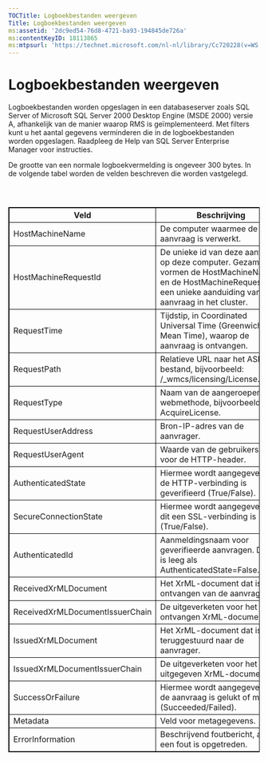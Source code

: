 ```yaml
---
TOCTitle: Logboekbestanden weergeven
Title: Logboekbestanden weergeven
ms:assetid: '2dc9ed54-76d8-4721-ba93-194845de726a'
ms:contentKeyID: 18113865
ms:mtpsurl: 'https://technet.microsoft.com/nl-nl/library/Cc720228(v=WS.10)'
---
```


Logboekbestanden weergeven
==========================

Logboekbestanden worden opgeslagen in een databaseserver zoals SQL Server of Microsoft SQL Server 2000 Desktop Engine (MSDE 2000) versie A, afhankelijk van de manier waarop RMS is geïmplementeerd. Met filters kunt u het aantal gegevens verminderen die in de logboekbestanden worden opgeslagen. Raadpleeg de Help van SQL Server Enterprise Manager voor instructies.

De grootte van een normale logboekvermelding is ongeveer 300 bytes. In de volgende tabel worden de velden beschreven die worden vastgelegd.

###  

 
<table style="border:1px solid black;">
<colgroup>
<col width="50%" />
<col width="50%" />
</colgroup>
<thead>
<tr class="header">
<th style="border:1px solid black;" >Veld</th>
<th style="border:1px solid black;" >Beschrijving</th>
</tr>
</thead>
<tbody>
<tr class="odd">
<td style="border:1px solid black;">HostMachineName</td>
<td style="border:1px solid black;">De computer waarmee de aanvraag is verwerkt.</td>
</tr>
<tr class="even">
<td style="border:1px solid black;">HostMachineRequestId</td>
<td style="border:1px solid black;">De unieke id van deze aanvraag op deze computer. Gezamenlijk vormen de HostMachineName en de HostMachineRequestId een unieke aanduiding van de aanvraag in het cluster.</td>
</tr>
<tr class="odd">
<td style="border:1px solid black;">RequestTime</td>
<td style="border:1px solid black;">Tijdstip, in Coordinated Universal Time (Greenwich Mean Time), waarop de aanvraag is ontvangen.</td>
</tr>
<tr class="even">
<td style="border:1px solid black;">RequestPath</td>
<td style="border:1px solid black;">Relatieve URL naar het ASMX-bestand, bijvoorbeeld: /_wmcs/licensing/License.asmx.</td>
</tr>
<tr class="odd">
<td style="border:1px solid black;">RequestType</td>
<td style="border:1px solid black;">Naam van de aangeroepen webmethode, bijvoorbeeld: AcquireLicense.</td>
</tr>
<tr class="even">
<td style="border:1px solid black;">RequestUserAddress</td>
<td style="border:1px solid black;">Bron-IP-adres van de aanvrager.</td>
</tr>
<tr class="odd">
<td style="border:1px solid black;">RequestUserAgent</td>
<td style="border:1px solid black;">Waarde van de gebruikersagent voor de HTTP-header.</td>
</tr>
<tr class="even">
<td style="border:1px solid black;">AuthenticatedState</td>
<td style="border:1px solid black;">Hiermee wordt aangegeven of de HTTP-verbinding is geverifieerd (True/False).</td>
</tr>
<tr class="odd">
<td style="border:1px solid black;">SecureConnectionState</td>
<td style="border:1px solid black;">Hiermee wordt aangegeven of dit een SSL-verbinding is (True/False).</td>
</tr>
<tr class="even">
<td style="border:1px solid black;">AuthenticatedId</td>
<td style="border:1px solid black;">Aanmeldingsnaam voor geverifieerde aanvragen. Deze is leeg als AuthenticatedState=False.</td>
</tr>
<tr class="odd">
<td style="border:1px solid black;">ReceivedXrMLDocument</td>
<td style="border:1px solid black;">Het XrML-document dat is ontvangen van de aanvrager.</td>
</tr>
<tr class="even">
<td style="border:1px solid black;">ReceivedXrMLDocumentIssuerChain</td>
<td style="border:1px solid black;">De uitgeverketen voor het ontvangen XrML-document.</td>
</tr>
<tr class="odd">
<td style="border:1px solid black;">IssuedXrMLDocument</td>
<td style="border:1px solid black;">Het XrML-document dat is teruggestuurd naar de aanvrager.</td>
</tr>
<tr class="even">
<td style="border:1px solid black;">IssuedXrMLDocumentIssuerChain</td>
<td style="border:1px solid black;">De uitgeverketen voor het uitgegeven XrML-document.</td>
</tr>
<tr class="odd">
<td style="border:1px solid black;">SuccessOrFailure</td>
<td style="border:1px solid black;">Hiermee wordt aangegeven of de aanvraag is gelukt of mislukt (Succeeded/Failed).</td>
</tr>
<tr class="even">
<td style="border:1px solid black;">Metadata</td>
<td style="border:1px solid black;">Veld voor metagegevens.</td>
</tr>
<tr class="odd">
<td style="border:1px solid black;">ErrorInformation</td>
<td style="border:1px solid black;">Beschrijvend foutbericht, als er een fout is opgetreden.</td>
</tr>
</tbody>
</table>
